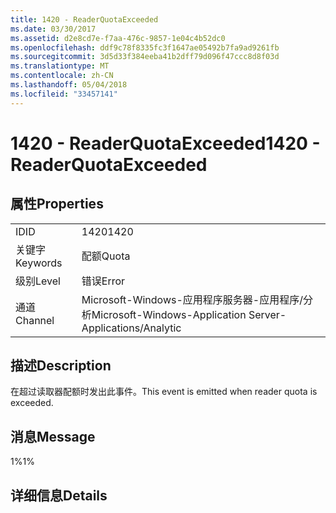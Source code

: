 ```yaml
---
title: 1420 - ReaderQuotaExceeded
ms.date: 03/30/2017
ms.assetid: d2e8cd7e-f7aa-476c-9857-1e04c4b52dc0
ms.openlocfilehash: ddf9c78f8335fc3f1647ae05492b7fa9ad9261fb
ms.sourcegitcommit: 3d5d33f384eeba41b2dff79d096f47ccc8d8f03d
ms.translationtype: MT
ms.contentlocale: zh-CN
ms.lasthandoff: 05/04/2018
ms.locfileid: "33457141"
---
```

# <a name="1420---readerquotaexceeded"></a><span data-ttu-id="1769f-102">1420 - ReaderQuotaExceeded</span><span class="sxs-lookup"><span data-stu-id="1769f-102">1420 - ReaderQuotaExceeded</span></span>
## <a name="properties"></a><span data-ttu-id="1769f-103">属性</span><span class="sxs-lookup"><span data-stu-id="1769f-103">Properties</span></span>  
  
|||  
|-|-|  
|<span data-ttu-id="1769f-104">ID</span><span class="sxs-lookup"><span data-stu-id="1769f-104">ID</span></span>|<span data-ttu-id="1769f-105">1420</span><span class="sxs-lookup"><span data-stu-id="1769f-105">1420</span></span>|  
|<span data-ttu-id="1769f-106">关键字</span><span class="sxs-lookup"><span data-stu-id="1769f-106">Keywords</span></span>|<span data-ttu-id="1769f-107">配额</span><span class="sxs-lookup"><span data-stu-id="1769f-107">Quota</span></span>|  
|<span data-ttu-id="1769f-108">级别</span><span class="sxs-lookup"><span data-stu-id="1769f-108">Level</span></span>|<span data-ttu-id="1769f-109">错误</span><span class="sxs-lookup"><span data-stu-id="1769f-109">Error</span></span>|  
|<span data-ttu-id="1769f-110">通道</span><span class="sxs-lookup"><span data-stu-id="1769f-110">Channel</span></span>|<span data-ttu-id="1769f-111">Microsoft-Windows-应用程序服务器-应用程序/分析</span><span class="sxs-lookup"><span data-stu-id="1769f-111">Microsoft-Windows-Application Server-Applications/Analytic</span></span>|  
  
## <a name="description"></a><span data-ttu-id="1769f-112">描述</span><span class="sxs-lookup"><span data-stu-id="1769f-112">Description</span></span>  
 <span data-ttu-id="1769f-113">在超过读取器配额时发出此事件。</span><span class="sxs-lookup"><span data-stu-id="1769f-113">This event is emitted when reader quota is exceeded.</span></span>  
  
## <a name="message"></a><span data-ttu-id="1769f-114">消息</span><span class="sxs-lookup"><span data-stu-id="1769f-114">Message</span></span>  
 <span data-ttu-id="1769f-115">1%</span><span class="sxs-lookup"><span data-stu-id="1769f-115">1%</span></span>  
  
## <a name="details"></a><span data-ttu-id="1769f-116">详细信息</span><span class="sxs-lookup"><span data-stu-id="1769f-116">Details</span></span>
